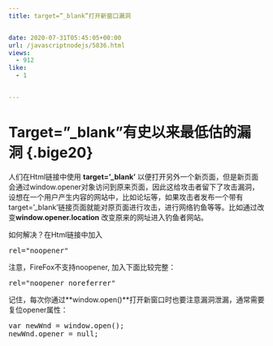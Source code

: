 ```yaml
---
title: target=”_blank”打开新窗口漏洞


date: 2020-07-31T05:45:05+00:00
url: /javascriptnodejs/5836.html
views:
  - 912
like:
  - 1


---
```

# Target=”_blank”有史以来最低估的漏洞 {.bige20}

人们在Html链接中使用 **target=’_blank’** 以便打开另外一个新页面，但是新页面会通过window.opener对象访问到原来页面，因此这给攻击者留下了攻击漏洞，设想在一个用户产生内容的网站中，比如论坛等，如果攻击者发布一个带有target=&#8217;_blank&#8217;链接页面就能对原页面进行攻击，进行网络钓鱼等等。比如通过改变**window.opener.location** 改变原来的网址进入钓鱼者网站。

如何解决？在Html链接中加入

<pre id="3da3">rel="noopener"</pre>

注意，FireFox不支持noopener, 加入下面比较完整：

<pre id="4f17">rel="noopener noreferrer"</pre>

记住，每次你通过**window.open()**打开新窗口时也要注意漏洞泄漏，通常需要复位opener属性：

<pre id="23ab">var newWnd = window.open();
newWnd.opener = null;</pre>